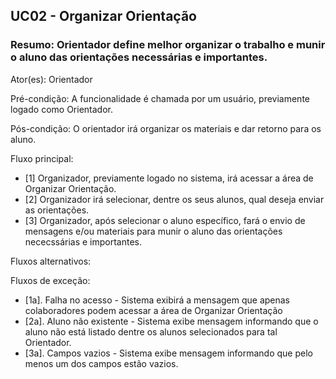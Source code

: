 ## UC02 - Organizar Orientação

### Resumo: Orientador define melhor organizar o trabalho e munir o aluno das orientações necessárias e importantes.

Ator(es): Orientador

Pré-condição: A funcionalidade é chamada por um usuário, previamente logado como Orientador.

Pós-condição: O orientador irá organizar os materiais e dar retorno para os aluno.

Fluxo principal: 
- [1] Organizador, previamente logado no sistema, irá acessar a área de Organizar Orientação.
- [2] Organizador irá selecionar, dentre os seus alunos, qual deseja enviar as orientações.
- [3] Organizador, após selecionar o aluno específico, fará o envio de mensagens e/ou materiais para munir o aluno das orientações nececssárias e importantes.

Fluxos alternativos:

Fluxos de exceção:
- [1a]. Falha no acesso - Sistema exibirá a mensagem que apenas colaboradores podem acessar a área de Organizar Orientação
- [2a]. Aluno não existente - Sistema exibe mensagem informando que o aluno não está listado dentre os alunos selecionados para tal Orientador.
- [3a]. Campos vazios - Sistema exibe mensagem informando que pelo menos um dos campos estão vazios.

